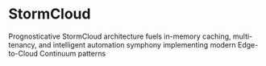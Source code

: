 # StormCloud
Prognosticative StormCloud architecture fuels in-memory caching, multi-tenancy, and intelligent automation symphony implementing modern Edge-to-Cloud Continuum patterns
